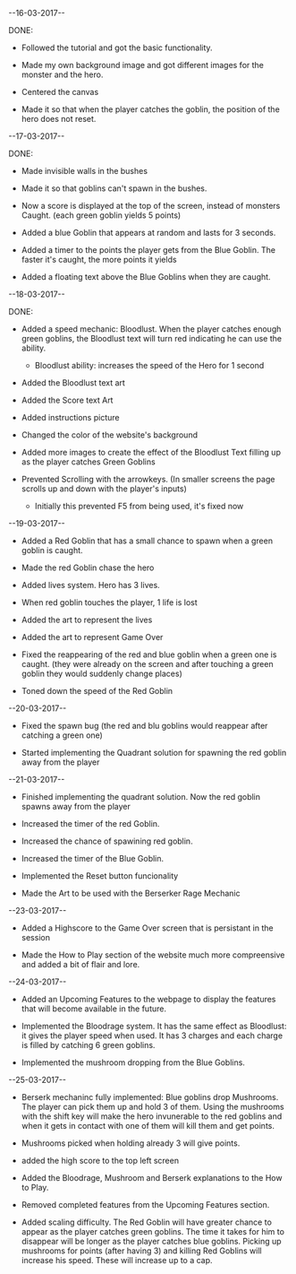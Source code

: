 --16-03-2017--

DONE:

- Followed the tutorial and got the basic functionality.

- Made my own background image and got different images for the monster and the hero.

- Centered the canvas

- Made it so that when the player catches the goblin, the position of the hero does not reset.

--17-03-2017--

DONE:

- Made invisible walls in the bushes

- Made it so that goblins can't spawn in the bushes.

- Now a score is displayed at the top of the screen, instead of monsters Caught. (each green goblin yields 5 points)

- Added a blue Goblin that appears at random and lasts for 3 seconds.

- Added a timer to the points the player gets from the Blue Goblin. The faster it's caught, the more points it yields

- Added a floating text above the Blue Goblins when they are caught.


--18-03-2017--

DONE:

- Added a speed mechanic: Bloodlust. When the player catches enough green goblins, the Bloodlust text will turn red indicating he can use the ability.

	- Bloodlust ability: increases the speed of the Hero for 1 	second

- Added the Bloodlust text art

- Added the Score text Art

- Added instructions picture

- Changed the color of the website's background

- Added more images to create the effect of the Bloodlust Text filling up as the player catches Green Goblins

- Prevented Scrolling with the arrowkeys. (In smaller screens the page scrolls up and down with the player's inputs)
	- Initially this prevented F5 from being used, it's fixed 	now

--19-03-2017--

- Added a Red Goblin that has a small chance to spawn when a green goblin is caught.

- Made the red Goblin chase the hero

- Added lives system. Hero has 3 lives. 

- When red goblin touches the player, 1 life is lost

- Added the art to represent the lives

- Added the art to represent Game Over

- Fixed the reappearing of the red and blue goblin when a green one is caught. (they were already on the screen and after touching a green goblin they would suddenly change places)

- Toned down the speed of the Red Goblin

--20-03-2017--

- Fixed the spawn bug (the red and blu goblins would reappear after catching a green one)

- Started implementing the Quadrant solution for spawning the red goblin away from the player

--21-03-2017--

- Finished implementing the quadrant solution. Now the red goblin spawns away from the player

- Increased the timer of the red Goblin.

- Increased the chance of spawining red goblin.

- Increased the timer of the Blue Goblin.

- Implemented the Reset button funcionality

- Made the Art to be used with the Berserker Rage Mechanic

--23-03-2017--

- Added a Highscore to the Game Over screen that is persistant in the session

- Made the How to Play section of the website much more compreensive and added a bit of flair and lore.

--24-03-2017--

- Added an Upcoming Features to the webpage to display the features that will become available in the future.

- Implemented the Bloodrage system. It has the same effect as Bloodlust: it gives the player speed when used. It has 3 charges and each charge is filled by catching 6 green goblins.

- Implemented the mushroom dropping from the Blue Goblins.

--25-03-2017--

- Berserk mechaninc fully implemented: Blue goblins drop Mushrooms. The player can pick them up and hold 3 of them. Using the mushrooms with the shift key will make the hero invunerable to the red goblins and when it gets in contact with one of them will kill them and get points.

- Mushrooms picked when holding already 3 will give points.

- added the high score to the top left screen

- Added the Bloodrage, Mushroom and Berserk explanations to the How to Play.

- Removed completed features from the Upcoming Features section.

- Added scaling difficulty. The Red Goblin will have greater chance to appear as the player catches green goblins. The time it takes for him to disappear will be longer as the player catches blue goblins. Picking up mushrooms for points (after having 3) and killing Red Goblins will increase his speed. These will increase up to a cap.